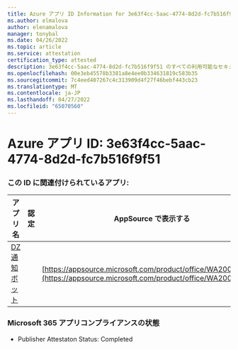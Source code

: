 ```yaml
---
title: Azure アプリ ID Information for 3e63f4cc-5aac-4774-8d2d-fc7b516f9f51
ms.author: elmalova
author: elenamalova
manager: tonybal
ms.date: 04/26/2022
ms.topic: article
ms.service: attestation
certification_type: attested
description: 3e63f4cc-5aac-4774-8d2d-fc7b516f9f51 のすべての利用可能なセキュリティとコンプライアンス情報。
ms.openlocfilehash: 00e3eb45578b3381a8e4ee0b334631819c583b35
ms.sourcegitcommit: 7c4eed407267c4c313909d4f27f46bebf443cb23
ms.translationtype: MT
ms.contentlocale: ja-JP
ms.lasthandoff: 04/27/2022
ms.locfileid: "65070560"
---
```

# <a name="azure-app-id-3e63f4cc-5aac-4774-8d2d-fc7b516f9f51"></a>Azure アプリ ID: 3e63f4cc-5aac-4774-8d2d-fc7b516f9f51


### <a name="apps-associated-with-this-id"></a>この ID に関連付けられているアプリ:
| **アプリ名** | **認定** | **AppSource で表示する** |
|--------------|---------------|-----------------------|
| [DZ 通知ボット](../forward/WA200003839.md) |  | [https://appsource.microsoft.com/product/office/WA200003839](https://appsource.microsoft.com/product/office/WA200003839) |

### <a name="microsoft-365-app-compliance-status"></a>Microsoft 365 アプリコンプライアンスの状態
- Publisher Attestaton Status: Completed
